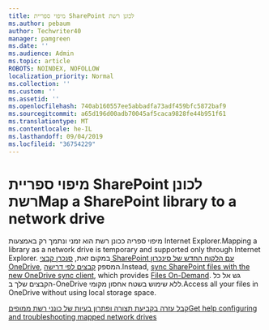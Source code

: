```yaml
---
title: מיפוי ספריית SharePoint לכונן רשת
ms.author: pebaum
author: Techwriter40
manager: pamgreen
ms.date: ''
ms.audience: Admin
ms.topic: article
ROBOTS: NOINDEX, NOFOLLOW
localization_priority: Normal
ms.collection: ''
ms.custom: ''
ms.assetid: ''
ms.openlocfilehash: 740ab160557ee5abbadfa73adf459bfc5872baf9
ms.sourcegitcommit: a65d196d00adb70045af5caca9828fe44b951f61
ms.translationtype: MT
ms.contentlocale: he-IL
ms.lasthandoff: 09/04/2019
ms.locfileid: "36754229"
---
```

# <a name="map-a-sharepoint-library-to-a-network-drive"></a><span data-ttu-id="81af7-102">מיפוי ספריית SharePoint לכונן רשת</span><span class="sxs-lookup"><span data-stu-id="81af7-102">Map a SharePoint library to a network drive</span></span>

<span data-ttu-id="81af7-103">מיפוי ספריה ככונן רשת הוא זמני ונתמך רק באמצעות Internet Explorer.</span><span class="sxs-lookup"><span data-stu-id="81af7-103">Mapping a library as a network drive is temporary and supported only through Internet Explorer.</span></span> <span data-ttu-id="81af7-104">במקום זאת, [סנכרן קבצי SharePoint עם הלקוח החדש של סינכרון OneDrive](https://support.office.com/article/6de9ede8-5b6e-4503-80b2-6190f3354a88.aspx), המספק [קבצים לפי דרישה](https://support.office.com/article/0e6860d3-d9f3-4971-b321-7092438fb38e.aspx).</span><span class="sxs-lookup"><span data-stu-id="81af7-104">Instead, [sync SharePoint files with the new OneDrive sync client](https://support.office.com/article/6de9ede8-5b6e-4503-80b2-6190f3354a88.aspx), which provides [Files On-Demand](https://support.office.com/article/0e6860d3-d9f3-4971-b321-7092438fb38e.aspx).</span></span> <span data-ttu-id="81af7-105">גש אל כל הקבצים שלך ב-OneDrive ללא שימוש בשטח אחסון מקומי.</span><span class="sxs-lookup"><span data-stu-id="81af7-105">Access all your files in OneDrive without using local storage space.</span></span>
  
[<span data-ttu-id="81af7-106">קבל עזרה בקביעת תצורה ופתרון בעיות של כונני רשת ממופים</span><span class="sxs-lookup"><span data-stu-id="81af7-106">Get help configuring and troubleshooting mapped network drives</span></span>](https://go.microsoft.com/fwlink/?linkid=872946)
  


